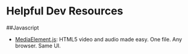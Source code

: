 # Helpful Dev Resources

##Javascript

 - [MediaElement.js](http://mediaelementjs.com/): HTML5 video and audio made easy. One file. Any browser. Same UI.

